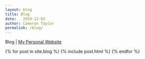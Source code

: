 ```yaml
---
layout: blog
title: Blog
date:   2019-12-02
author: Cameron Taylor
permalink: /blog/
---
```


Blog | [My Personal Website](https://cameronntaylor.github.io/)

{% for post in site.blog %} {% include post.html %} {% endfor %}
